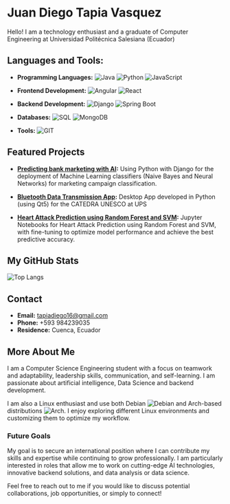 # Juan Diego Tapia Vasquez

Hello! I am a technology enthusiast and a graduate of Computer Engineering at Universidad Politécnica Salesiana (Ecuador)

## Languages and Tools:

- **Programming Languages:**
  ![Java](https://img.shields.io/badge/Java-ED8B00?style=for-the-badge&logo=java&logoColor=white)
  ![Python](https://img.shields.io/badge/Python-3776AB?style=for-the-badge&logo=python&logoColor=white)
  ![JavaScript](https://img.shields.io/badge/JavaScript-F7DF1E?style=for-the-badge&logo=javascript&logoColor=black)

- **Frontend Development:**
  ![Angular](https://img.shields.io/badge/Angular-DD0031?style=for-the-badge&logo=angular&logoColor=white)
  ![React](https://img.shields.io/badge/React-20232A?style=for-the-badge&logo=react&logoColor=61DAFB)

- **Backend Development:**
  ![Django](https://img.shields.io/badge/Django-092E20?style=for-the-badge&logo=django&logoColor=white)
  ![Spring Boot](https://img.shields.io/badge/Spring_Boot-6DB33F?style=for-the-badge&logo=spring-boot&logoColor=white)

- **Databases:**
  ![SQL](https://img.shields.io/badge/SQL-4479A1?style=for-the-badge&logo=sql&logoColor=white)
  ![MongoDB](https://img.shields.io/badge/MongoDB-47A248?style=for-the-badge&logo=mongodb&logoColor=white)

- **Tools:**
  ![GIT](https://img.shields.io/badge/GIT-F05032?style=for-the-badge&logo=git&logoColor=white)

## Featured Projects

- **[Predicting bank marketing with AI](https://github.com/juandtap/MachineLearningServices):** Using Python with Django for the deployment of Machine Learning classifiers (Naive Bayes and Neural Networks) for marketing campaign classification.

- **[Bluetooth Data Transmission App](https://github.com/juandtap/SalaMultiSensorial):**  Desktop App developed in Python (using Qt5) for the CATEDRA UNESCO  at UPS

- **[Heart Attack Prediction using Random Forest and SVM](https://github.com/juandtap/ML_Random_Forest_SVM):** Jupyter Notebooks for Heart Attack Prediction using Random Forest and SVM, with fine-tuning to optimize model performance and achieve the best predictive accuracy.

## My GitHub Stats

![Top Langs](https://github-readme-stats.vercel.app/api/top-langs/?username=juandtap&layout=compact&hide=Jupyter%20Notebook,HTML)

## Contact

- **Email:** [tapiadiego16@gmail.com](mailto:tapiadiego16@gmail.com)
- **Phone:** +593 984239035
- **Residence:** Cuenca, Ecuador

## More About Me

I am a Computer Science Engineering student with a focus on teamwork and adaptability, leadership skills, communication, and self-learning. I am passionate about artificial intelligence, Data Science and backend development.

I am also a Linux enthusiast and use both Debian ![Debian](https://img.shields.io/badge/Debian-%23A80030?style=for-the-badge&logo=debian&logoColor=white) and Arch-based distributions ![Arch](https://img.shields.io/badge/Arch-%230A84FF?style=for-the-badge&logo=arch-linux&logoColor=white). I enjoy exploring different Linux environments and customizing them to optimize my workflow.


### Future Goals

My goal is to secure an international position where I can contribute my skills and expertise while continuing to grow professionally. I am particularly interested in roles that allow me to work on cutting-edge AI technologies, innovative backend solutions, and data analysis or data science.

Feel free to reach out to me if you would like to discuss potential collaborations, job opportunities, or simply to connect!
